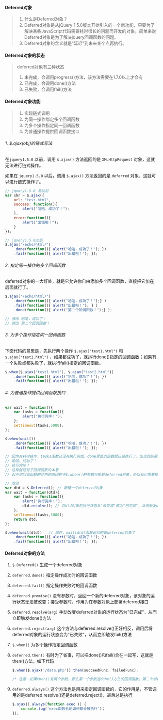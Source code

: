 #### Deferred对象

> 1. 什么是Deferred对象？
> 2. Deferred对象是从jQuery 1.5.0版本开始引入的一个新功能，只要为了解决某些JavaScript代码需要耗时很长的问题而开发的对象。简单来说Deferred对象是为了解决jquery回调函数的问题。
> 3. Deferred对象的含义就是"延迟"到未来某个点再执行。



#### Deferred对象的状态

> deferred对象有三种状态
>
> 1. 未完成，会调用progress()方法，该方法需要在1.7.0以上才会有
> 2. 已完成，会调用done()方法
> 3. 已失败，会调用fail()方法



#### Deferred对象功能

> 1. 实现链式调用
> 2. 为同一操作绑定多个回调函数
> 3. 为多个操作指定同一回调函数
> 4. 为普通操作提供回调函数接口

###### 1. $.ajax(obj)的链式写法

在`jquery1.5.0` 以前，调用 `$.ajax()` 方法返回的是 `XMLHttpRequest` 对象，这就无法进行链式操作。

如果在 `jquery1.5.0` 以后，调用 `$.ajax()` 方法返回的是 `deferred` 对象，这就可以进行链式操作了。

```javascript
// jquery1.5.0 及以前
var xhr = $.ajax({
    url: "test.html",
    success: function(){
        alert("哈哈，成功了！");
    },
    error:function(){
        alert("出错啦！");
    }
});

// jquery1.5.0之后
$.ajax("/echo/html/")
    .done(function(){ alert("哈哈，成功了！"); })
    .fail(function(){ alert("出错啦！"); });
```



###### 2. 指定同一操作的多个回调函数

deferred对象的一大好处，就是它允许你自由添加多个回调函数，直接把它加在后面就行了。

```javascript
$.ajax("/echo/html/")
    .done(function(){ alert("哈哈，成功了！");} )
    .fail(function(){ alert("出错啦！"); } )
    .done(function(){ alert("第二个回调函数！");} );

// 弹出 哈哈，成功了！
// 弹出 第二个回调函数！
```



###### 3. 为多个操作指定同一回调函数

下面代码的意思是，先执行两个操作 `$.ajax("test1.html")` 和 `$.ajax("test2.html")` ，如果都成功了，就运行done()指定的回调函数；如果有一个失败或都失败了，就执行fail()指定的回调函数。

```javascript
$.when($.ajax("test1.html"), $.ajax("test2.html"))
    .done(function(){ alert("哈哈，成功了！"); })
    .fail(function(){ alert("出错啦！"); });
```



###### 4. 为普通操作提供回调函数接口

```javascript
var wait = function(){
    var tasks = function(){
        alert("执行完毕！");
    };
    setTimeout(tasks,5000);
};

$.when(wait())
    .done(function(){ alert("哈哈，成功了！"); })
    .fail(function(){ alert("出错啦！"); });

// 因为有耗时操作，tasks函数还没有执行完成，done里面的函数就已经执行了，出现的结果就是
// 哈哈，成功了！
// 执行完毕！
// 这样就违背了回调函数的本意
// 起不到回调函数的作用的原因在于$.when()的参数只能是deferred对象，所以我们需要提供一个deferred对象作为参数

// 改进
var dtd = $.Deferred(); // 新建一个deferred对象
var wait = function(dtd){
    var tasks = function(){
        alert("执行完毕！");
        dtd.resolve(); // 将dtd对象的执行状态从"未完成"改为"已完成"，从而触发done()方法
    };
    setTimeout(tasks,5000);
    return dtd;
};

$.when(wait(dtd))	// 现在，wait(dtd)函数返回的是deferred对象了
    .done(function(){ alert("哈哈，成功了！"); })
    .fail(function(){ alert("出错啦！"); });
```



#### Deferred对象的方法

1. `$.Deferred()` 生成一个deferred对象

2. `deferred.done()` 指定操作成功时的回调函数

3. `deferred.fail()` 指定操作失败时的回调函数

4. `deferred.promise()` 没有参数时，返回一个新的deferred对象，该对象的运行状态无法被改变；接受参数时，作用为在参数对象上部署deferred接口

5. `deferred.resolve(arg)` 手动改变deferred对象的运行状态为"已完成"，从而立即触发done()方法

6. `deferred.reject(arg)` 这个方法与deferred.resolve()正好相反，调用后将deferred对象的运行状态变为"已失败"，从而立即触发fail()方法

7. `$.when()` 为多个操作指定回调函数

8. `deferred.then()` 有时为了省事，可以把done()和fail()合在一起写，这就是then()方法，如下代码

   ```javascript
   $.when($.ajax('/data.php')).then(succeedFunc, failedFunc);

   /* 注意：如果then()有两个参数，那么第一个参数是done()方法的回调函数，第二个参数是fail()方法的回调方法。如果then()只有一个参数，那么等同于done()  */
   ```

9. `deferred.always()` 这个方法也是用来指定回调函数的，它的作用是，不管调用的是deferred.resolve()还是deferred.reject()，最后总是执行

   ```javascript
   $.ajax().always(function exec () {
       console.log('exec函数无论如何都会被执行')；
   });
   ```